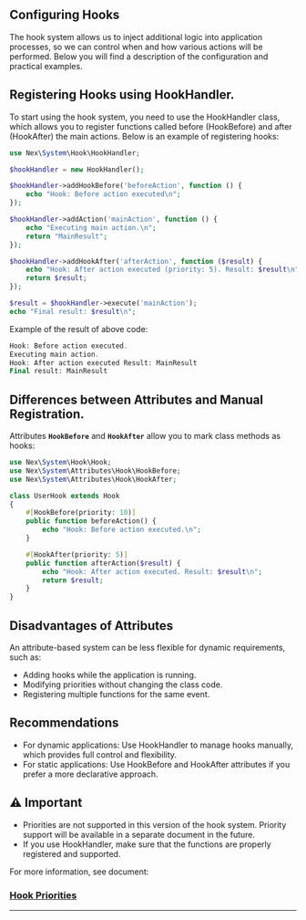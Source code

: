 ## Configuring Hooks

The hook system allows us to inject additional logic into application processes, so we can control when and how various actions will be performed. Below you will find a description of the configuration and practical examples.

## Registering Hooks using HookHandler.
To start using the hook system, you need to use the HookHandler class, which allows you to register functions called before (HookBefore) and after (HookAfter) the main actions.
Below is an example of registering hooks:

```php
use Nex\System\Hook\HookHandler;

$hookHandler = new HookHandler();

$hookHandler->addHookBefore('beforeAction', function () {
    echo "Hook: Before action executed\n";
});

$hookHandler->addAction('mainAction', function () {
    echo "Executing main action.\n";
    return "MainResult";
});

$hookHandler->addHookAfter('afterAction', function ($result) {
    echo "Hook: After action executed (priority: 5). Result: $result\n";
    return $result;
});

$result = $hookHandler->execute('mainAction');
echo "Final result: $result\n";
```

Example of the result of above code:
```php
Hook: Before action executed.
Executing main action.
Hook: After action executed Result: MainResult
Final result: MainResult
```

## Differences between Attributes and Manual Registration.
Attributes **`HookBefore`** and **`HookAfter`** allow you to mark class methods as hooks:

```php
use Nex\System\Hook\Hook;
use Nex\System\Attributes\Hook\HookBefore;
use Nex\System\Attributes\Hook\HookAfter;

class UserHook extends Hook
{
    #[HookBefore(priority: 10)]
    public function beforeAction() {
        echo "Hook: Before action executed.\n";
    }

    #[HookAfter(priority: 5)]
    public function afterAction($result) {
        echo "Hook: After action executed. Result: $result\n";
        return $result;
    }
}
```

## Disadvantages of Attributes
An attribute-based system can be less flexible for dynamic requirements, such as:

- Adding hooks while the application is running.
- Modifying priorities without changing the class code.
- Registering multiple functions for the same event.

## Recommendations
- For dynamic applications: Use HookHandler to manage hooks manually, which provides full control and flexibility.
- For static applications: Use HookBefore and HookAfter attributes if you prefer a more declarative approach.

## ⚠️ Important
- Priorities are not supported in this version of the hook system. Priority support will be available in a separate document in the future. 
- If you use HookHandler, make sure that the functions are properly registered and supported.


For more information, see document:
### [Hook Priorities](hooks-priorities.md)
---